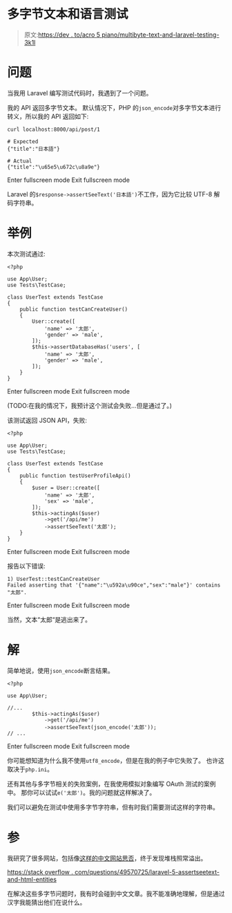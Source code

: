# 多字节文本和语言测试

> 原文:[https://dev . to/acro 5 piano/multibyte-text-and-laravel-testing-3k1l](https://dev.to/acro5piano/multibyte-text-and-laravel-testing-3k1l)

# 问题

当我用 Laravel 编写测试代码时，我遇到了一个问题。

我的 API 返回多字节文本。
默认情况下，PHP 的`json_encode`对多字节文本进行转义，所以我的 API 返回如下:

```
curl localhost:8000/api/post/1

# Expected
{"title":"日本語"}

# Actual
{"title":"\u65e5\u672c\u8a9e"} 
```

Enter fullscreen mode Exit fullscreen mode

Laravel 的`$response->assertSeeText('日本語')`不工作，因为它比较 UTF-8 解码字符串。

# 举例

本次测试通过:

```
<?php

use App\User;
use Tests\TestCase;

class UserTest extends TestCase
{
    public function testCanCreateUser()
    {
        User::create([
            'name' => '太郎',
            'gender' => 'male',
        ]);
        $this->assertDatabaseHas('users', [
            'name' => '太郎',
            'gender' => 'male',
        ]);
    }
} 
```

Enter fullscreen mode Exit fullscreen mode

(TODO:在我的情况下，我预计这个测试会失败...但是通过了。)

该测试返回 JSON API，失败:

```
<?php

use App\User;
use Tests\TestCase;

class UserTest extends TestCase
{
    public function testUserProfileApi()
    {
        $user = User::create([
            'name' => '太郎',
            'sex' => 'male',
        ]);
        $this->actingAs($user)
            ->get('/api/me')
            ->assertSeeText('太郎');
    }
} 
```

Enter fullscreen mode Exit fullscreen mode

报告以下错误:

```
1) UserTest::testCanCreateUser
Failed asserting that '{"name":"\u592a\u90ce","sex":"male"}' contains "太郎". 
```

Enter fullscreen mode Exit fullscreen mode

当然，文本“太郎“是逃出来了。

# 解

简单地说，使用`json_encode`断言结果。

```
<?php

use App\User;

//...
        $this->actingAs($user)
            ->get('/api/me')
            ->assertSeeText(json_encode('太郎'));
// ... 
```

Enter fullscreen mode Exit fullscreen mode

你可能想知道为什么我不使用`utf8_encode`，但是在我的例子中它失败了。
也许这取决于`php.ini`。

还有其他与多字节相关的失败案例，在我使用模拟对象编写 OAuth 测试的案例中。
那你可以试试`e('太郎')`。我的问题就这样解决了。

我们可以避免在测试中使用多字节字符串，但有时我们需要测试这样的字符串。

# 参

我研究了很多网站，包括像[这样的中文网站思否](https://segmentfault.com/)，终于发现堆栈照常溢出。

[https://stack overflow . com/questions/49570725/laravel-5-assertseetext-and-html-entities](https://stackoverflow.com/questions/49570725/laravel-5-assertseetext-and-html-entities)

在解决这些多字节问题时，我有时会碰到中文文章。我不能准确地理解，但是通过汉字我能猜出他们在说什么。